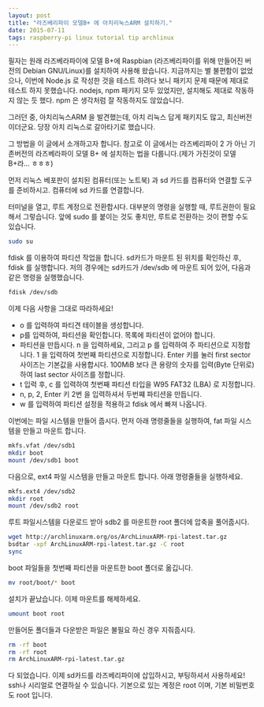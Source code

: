 ```yaml
---
layout: post
title: "라즈베리파이 모델B+ 에 아치리눅스ARM 설치하기."
date: 2015-07-11
tags: raspberry-pi linux tutorial tip archlinux
---
```


필자는 원래 라즈베라파이에 모델 B+에 Raspbian (라즈베리파이를 위해 만들어진 버전의 Debian GNU/Linux)를 설치하여 사용해 왔습니다. 
지금까지는 별 불편함이 없었으나, 이번에 Node.js 로 작성한 것을 테스트 하려다 보니 패키지 문제 때문에 제대로 테스트 하지 못했습니다.
nodejs, npm 패키지 모두 있었지만, 설치해도 제대로 작동하지 않는 듯 했다. npm 은 생각처럼 잘 작동하지도 않았습니다.

그러던 중, 아치리눅스ARM 을 발견했는데, 아치 리눅스 답게 패키지도 많고, 최신버전이더군요.
당장 아치 리눅스로 갈아타기로 했습니다.

그 방법을 이 글에서 소개하고자 합니다. 참고로 이 글에서는 라즈베리파이 2 가 아닌
기존버전의 라즈베라파이 모델 B+ 에 설치하는 법을 다룹니다.(제가 가진것이 모델 B+라... ㅎㅎㅎ)

먼저 리눅스 베포판이 설치된 컴퓨터(또는 노트북) 과 sd 카드를 컴퓨터와 연결할 도구를 준비하시고.
컴퓨터에 sd 카드를 연결합니다.

터미널을 열고, 루트 계정으로 전환합시다. 대부분의 명령을 실행할 때, 루트권한이 필요해서 그렇습니다.
앞에 sudo 를 붙이는 것도 좋치만, 루트로 전환하는 것이 편할 수도 있습니다.

```bash
sudo su
```

fdisk 를 이용하여 파티션 작업을 합니다. sd카드가 마운트 된 위치를 확인하신 후,
fdisk 를 실행합니다. 저의 경우에는 sd카드가 /dev/sdb 에 마운트 되어 있어, 다음과 같은 명령을 실행했습니다.
```bash
fdisk /dev/sdb
```

이제 다음 사항을 그대로 따라하세요!

- o 를 입력하여 파티견 테이블을 생성합니다.
- p를 입력하여, 파티션을 확인합니다. 목록에 파티션이 없어야 합니다.
- 파티션을 만듭시다. n 을 입력하세요, 그리고 p 를 입력하여 주 파티션으로 지정합니다. 
1 을 입력하여 첫번째 파티션으로 지정합니다. Enter 키를 눌러 first sector 사이즈는 기본값을 사용합시다. 
100MiB 보다 큰 용량의 숫자를 입력(Byte 단위로)하여 last sector 사이즈를 정합니다.
- t 입력 후, c 를 입력하여 첫번째 파티션 타입을 W95 FAT32 (LBA) 로 지정합니다.
- n, p, 2, Enter 키 2번 을 입력하셔서 두번쨰 파티션을 만듭니다.
- w 를 입력하여 파티션 설정을 적용하고 fdisk 에서 빠져 나옵니다.

이번에는 파일 시스템을 만들어 줍시다. 먼저 아래 명령줄들을 실행하여, fat 파일 시스템을 만들고 마운트 합니다.
```bash
mkfs.vfat /dev/sdb1
mkdir boot
mount /dev/sdb1 boot
```
다음으로, ext4 파일 시스템을 만들고 마운트 합니다. 아래 명령줄들을 실행하세요.
```bash
mkfs.ext4 /dev/sdb2
mkdir root
mount /dev/sdb2 root
```

루트 파일시스템을 다운로드 받아 sdb2 를 마운트한 root 폴더에 압축을 풀어줍시다.
```bash
wget http://archlinuxarm.org/os/ArchLinuxARM-rpi-latest.tar.gz
bsdtar -xpf ArchLinuxARM-rpi-latest.tar.gz -C root
sync
```

boot 파일들을 첫번째 파티션을 마운트한 boot 폴더로 옮깁니다.
```bash
mv root/boot/* boot
```
설치가 끝났습니다. 이제 마운트를 해제하세요.
```bash
umount boot root
```

만들어둔 폴더들과 다운받은 파일은 불필요 하신 경우 지줘줍시다.
```bash
rm -rf boot
rm -rf root
rm ArchLinuxARM-rpi-latest.tar.gz
```
다 되었습니다. 이제 sd카드를 라즈베리파이에 삽입하시고, 부팅하셔서 사용하세요!
ssh나 시리얼로 연결하실 수 있습니다. 기본으로 있는 계정은 root 이며, 기본 비밀번호도 root 입니다.

